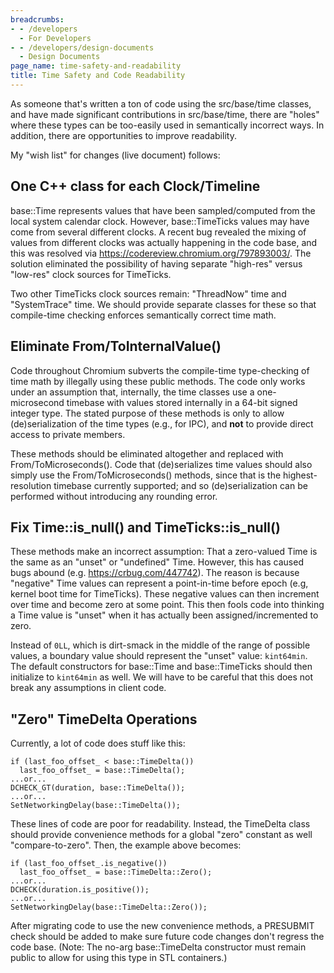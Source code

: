 ```yaml
---
breadcrumbs:
- - /developers
  - For Developers
- - /developers/design-documents
  - Design Documents
page_name: time-safety-and-readability
title: Time Safety and Code Readability
---
```


As someone that's written a ton of code using the src/base/time classes, and
have made significant contributions in src/base/time, there are "holes" where
these types can be too-easily used in semantically incorrect ways. In addition,
there are opportunities to improve readability.

My "wish list" for changes (live document) follows:

## One C++ class for each Clock/Timeline

base::Time represents values that have been sampled/computed from the local
system calendar clock. However, base::TimeTicks values may have come from
several different clocks. A recent bug revealed the mixing of values from
different clocks was actually happening in the code base, and this was resolved
via <https://codereview.chromium.org/797893003/>. The solution eliminated the
possibility of having separate "high-res" versus "low-res" clock sources for
TimeTicks.

Two other TimeTicks clock sources remain: "ThreadNow" time and "SystemTrace"
time. We should provide separate classes for these so that compile-time checking
enforces semantically correct time math.

## Eliminate From/ToInternalValue()

Code throughout Chromium subverts the compile-time type-checking of time math by
illegally using these public methods. The code only works under an assumption
that, internally, the time classes use a one-microsecond timebase with values
stored internally in a 64-bit signed integer type. The stated purpose of these
methods is only to allow (de)serialization of the time types (e.g., for IPC),
and **not** to provide direct access to private members.

These methods should be eliminated altogether and replaced with
From/ToMicroseconds(). Code that (de)serializes time values should also simply
use the From/ToMicroseconds() methods, since that is the highest-resolution
timebase currently supported; and so (de)serialization can be performed without
introducing any rounding error.

## Fix Time::is_null() and TimeTicks::is_null()

These methods make an incorrect assumption: That a zero-valued Time is the same
as an "unset" or "undefined" Time. However, this has caused bugs abound (e.g.
<https://crbug.com/447742>). The reason is because "negative" Time values can
represent a point-in-time before epoch (e.g, kernel boot time for TimeTicks).
These negative values can then increment over time and become zero at some
point. This then fools code into thinking a Time value is "unset" when it has
actually been assigned/incremented to zero.

Instead of `0LL`, which is dirt-smack in the middle of the range of possible
values, a boundary value should represent the "unset" value: `kint64min`. The
default constructors for base::Time and base::TimeTicks should then initialize
to `kint64min` as well. We will have to be careful that this does not break any
assumptions in client code.

## "Zero" TimeDelta Operations

Currently, a lot of code does stuff like this:

```none
if (last_foo_offset_ < base::TimeDelta())
  last_foo_offset_ = base::TimeDelta();
...or...
DCHECK_GT(duration, base::TimeDelta());
...or...
SetNetworkingDelay(base::TimeDelta());
```

These lines of code are poor for readability. Instead, the TimeDelta class
should provide convenience methods for a global "zero" constant as well
"compare-to-zero". Then, the example above becomes:

```none
if (last_foo_offset_.is_negative())
  last_foo_offset_ = base::TimeDelta::Zero();
...or...
DCHECK(duration.is_positive());
...or...
SetNetworkingDelay(base::TimeDelta::Zero());
```

After migrating code to use the new convenience methods, a PRESUBMIT check
should be added to make sure future code changes don't regress the code base.
(Note: The no-arg base::TimeDelta constructor must remain public to allow for
using this type in STL containers.)